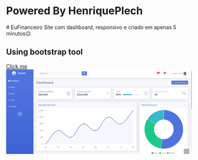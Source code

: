<h1>Powered By HenriquePlech</h1>
<p># EuFinanceiro Site com dashboard, responsivo e criado em apenas 5 minutos😉</p>
<h2>Using bootstrap tool</h2>
<a href="https://eu-financeiro.vercel.app/">Click me</a></br>
<img src="assets\img\Screenshot 2023-04-04 193735.jpg">
